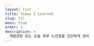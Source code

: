 ```yaml
---
layout: list
title: Today I Learned
slug: til
menu: true
order: 2
description: >
  개발관련 또는 오늘 하루 느낀점을 간단하게 정리
---
```


